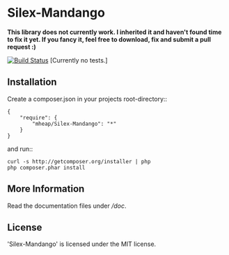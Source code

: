 Silex-Mandango
================

**This library does not currently work. I inherited it and haven't found time to fix it yet. If you fancy it, feel free to download, fix and submit a pull request :)**

[![Build Status](https://secure.travis-ci.org/mheap/Silex-Mandango.png?branch=master)](http://travis-ci.org/mheap/Silex-Mandango) [Currently no tests.]

Installation
------------

Create a composer.json in your projects root-directory::

    {
        "require": {
            "mheap/Silex-Mandango": "*"
        }
    }

and run::

    curl -s http://getcomposer.org/installer | php
    php composer.phar install


More Information
----------------

Read the documentation files under */doc*.

License
-------

'Silex-Mandango' is licensed under the MIT license.